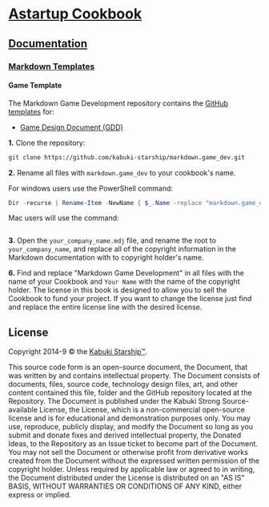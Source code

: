 # [Astartup Cookbook](../../readme.md)

## [Documentation](../readme.md)

### [Markdown Templates](./readme.md)

#### Game Template

The Markdown Game Development repository contains the [GitHub templates](./github_templates.md) for:

* [Game Design Document (GDD)](https://github.com/kabuki-starship/markdown.game_dev/tree/master/gdd)

**1.**  Clone the repository:

```Bash
git clone https://github.com/kabuki-starship/markdown.game_dev.git
```

**2.** Rename all files with `markdown.game_dev` to your cookbook's name.

For windows users use the PowerShell command:

```PowerShell
Dir -recurse | Rename-Item -NewName { $_.Name -replace "markdown.game_dev","your_project" }
```
Mac users will use the command:

```PowerShell
```

**3.** Open the `your_company_name.mdj` file, and rename the root to `your_company_name`, and replace all of the copyright information in the Markdown documentation with to copyright holder's name.

**6.** Find and replace "Markdown Game Development" in all files with the name of your Cookbook and `Your Name` with the name of the copyright holder. The license in this book is designed to allow you to sell the Cookbook to fund your project. If you want to change the license just find and replace the entire license line with the desired license.

## License

Copyright 2014-9 © the [Kabuki Starship™](https://kabukistarship.com).

This source code form is an open-source document, the Document, that was written by and contains intellectual property. The Document consists of documents, files, source code, technology design files, art, and other content contained this file, folder and the GitHub repository located at the Repository. The Document is published under the Kabuki Strong Source-available License, the License, which is a non-commercial open-source license and is for educational and demonstration purposes only. You may use, reproduce, publicly display, and modify the Document so long as you submit and donate fixes and derived intellectual property, the Donated Ideas, to the Repository as an Issue ticket to become part of the Document. You may not sell the Document or otherwise profit from derivative works created from the Document without the expressed written permission of the copyright holder. Unless required by applicable law or agreed to in writing, the Document distributed under the License is distributed on an "AS IS" BASIS, WITHOUT WARRANTIES OR CONDITIONS OF ANY KIND, either express or implied.
